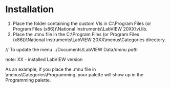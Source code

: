 # Installation

1. Place the folder containing the custom VIs in C:\Program Files (or Program Files (x86))\National Instruments\LabVIEW 20ХХ\vi.lib.
2. Place the .mnu file in the C:\Program Files (or Program Files (x86))\National Instruments\LabVIEW 20ХХ\menus\Categories directory.

// To update the menu ../Documents/LabVIEW Data/*menu path*

note: XX - installed LabVIEW version
  
As an example, if you place the .mnu file in <LabVIEW>\menus\Categories\Programming, your palette will show up in the Programming palette.
